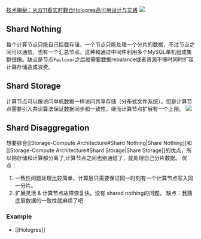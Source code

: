 [技术揭秘：从双11看实时数仓Hologres高可用设计与实践](https://developer.aliyun.com/article/829794https://developer.aliyun.com/article/829794)
![](https://xiaohui-zhangjiakou.oss-cn-zhangjiakou.aliyuncs.com/image/202308192240287.png)

## Shard Nothing
每个计算节点只能自己挂载存储，一个节点只能处理一个分片的数据，不过节点之间可以通信，也有一个汇总节点。这种和通过中间件利用多个MySQL单机组成集群很像。缺点是节点`Failover`之后就需要数据rebalance或者资源不够时同时扩容计算存储造成浪费。

## Shard Storage
计算节点可以像访问单机数据一样访问共享存储（分布式文件系统）。但是计算节点需要引入共识算法保证数据同步和一致性，继而计算节点扩展有一个上限。
![](https://xiaohui-zhangjiakou.oss-cn-zhangjiakou.aliyuncs.com/image/202309171509717.png)
## Shard Disaggregation
想要综合[[Storage-Compute Architecture#Shard Nothing|Share Nothing]]和[[Storage-Compute Architecture#Shard Storage|Share Storage]]的优点，所以把存储和计算都分离了,计算节点之间也别通信了，就处理自己分片数据。
优点：
1. 一致性问题处理比较简单，计算层只需要保证同一时刻有一个计算节点写入同一分片。
2. 扩展灵活 & 计算节点故障恢复快，没有 shared nothing的问题。
缺点：我猜底层数据的一致性就麻烦了吧

### Example
- [[Hologres]]